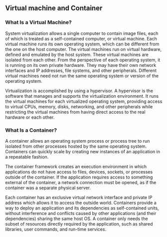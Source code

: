 ## Virtual machine and Container

### What Is a Virtual Machine?

System virtualization allows a single computer to contain image files, each of which is treated as a self-contained computer, or virtual machine. Each virtual machine runs its own operating system, which can be different from the one on the host computer. The virtual machines run on virtual hardware, defined and emulated by the host system. These virtual machines are isolated from each other. From the perspective of each operating system, it is running on its own private hardware. They may have their own network interfaces and IP addresses, file systems, and other peripherals. Different virtual machines need not run the same operating system or version of the operating system.

Virtualization is accomplished by using a hypervisor. A hypervisor is the software that manages and supports the virtualization environment. It runs the virtual machines for each virtualized operating system, providing access to virtual CPUs, memory, disks, networking, and other peripherals while restricting the virtual machines from having direct access to the real hardware or each other. 

### What Is a Container?

A container allows an operating system process or process tree to run isolated from other processes hosted by the same operating system. Containers can quickly scale by creating new instances of an application in a repeatable fashion.

The container framework creates an execution environment in which applications do not have access to files, devices, sockets, or processes outside of the container. If the application requires access to something external of the container, a network connection must be opened, as if the container was a separate physical server.

Each container has an exclusive virtual network interface and private IP address which allows it to access the outside world. Containers provide a way to deploy an application and its dependencies as self-contained units, without interference and conflicts caused by other applications (and their dependencies) sharing the same host OS. A container only needs the subset of resources directly required by the application, such as shared libraries, user commands, and run-time services.

